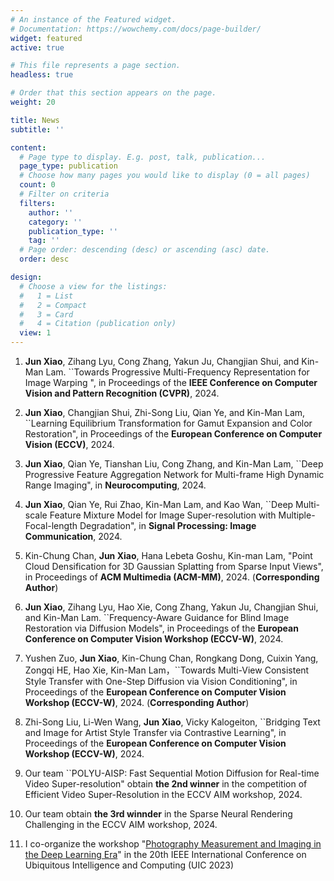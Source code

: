 ```yaml
---
# An instance of the Featured widget.
# Documentation: https://wowchemy.com/docs/page-builder/
widget: featured
active: true

# This file represents a page section.
headless: true

# Order that this section appears on the page.
weight: 20

title: News
subtitle: ''

content:
  # Page type to display. E.g. post, talk, publication...
  page_type: publication
  # Choose how many pages you would like to display (0 = all pages)
  count: 0
  # Filter on criteria
  filters:
    author: ''
    category: ''
    publication_type: ''
    tag: ''
  # Page order: descending (desc) or ascending (asc) date.
  order: desc

design:
  # Choose a view for the listings:
  #   1 = List
  #   2 = Compact
  #   3 = Card
  #   4 = Citation (publication only)
  view: 1
---
```


1. **Jun Xiao**, Zihang Lyu, Cong Zhang, Yakun Ju, Changjian Shui, and Kin-Man Lam. ``Towards Progressive Multi-Frequency Representation for Image Warping
", in Proceedings of the **IEEE Conference on Computer Vision and Pattern Recognition (CVPR)**, 2024.

2. **Jun Xiao**, Changjian Shui, Zhi-Song Liu, Qian Ye, and Kin-Man Lam, ``Learning Equilibrium Transformation for Gamut Expansion and Color Restoration", in Proceedings of the **European Conference on Computer Vision (ECCV)**, 2024.

3. **Jun Xiao**, Qian Ye, Tianshan Liu, Cong Zhang, and Kin-Man Lam, ``Deep Progressive Feature Aggregation Network for Multi-frame High Dynamic Range Imaging", in **Neurocomputing**, 2024.

4. **Jun Xiao**, Qian Ye, Rui Zhao, Kin-Man Lam, and Kao Wan, ``Deep Multi-scale Feature Mixture Model for Image Super-resolution with Multiple-Focal-length Degradation", in **Signal Processing: Image Communication**, 2024.

5. Kin-Chung Chan, **Jun Xiao**, Hana Lebeta Goshu, Kin-man Lam, "Point Cloud Densification for 3D Gaussian Splatting from Sparse Input Views", in Proceedings of **ACM Multimedia (ACM-MM)**, 2024. (**Corresponding Author**)

6. **Jun Xiao**, Zihang Lyu, Hao Xie, Cong Zhang, Yakun Ju, Changjian Shui, and Kin-Man Lam. ``Frequency-Aware Guidance for Blind Image Restoration via Diffusion Models", in Proceedings of the **European Conference on Computer Vision Workshop (ECCV-W)**, 2024.

7. Yushen Zuo, **Jun Xiao**, Kin-Chung Chan, Rongkang Dong, Cuixin Yang, Zongqi HE, Hao Xie, Kin-Man Lam，``Towards Multi-View Consistent Style Transfer with One-Step Diffusion via Vision Conditioning", in Proceedings of the **European Conference on Computer Vision Workshop (ECCV-W)**, 2024. (**Corresponding Author**)

8. Zhi-Song Liu, Li-Wen Wang, **Jun Xiao**, Vicky Kalogeiton, ``Bridging Text and Image for Artist Style Transfer via Contrastive Learning", in Proceedings of the **European Conference on Computer Vision Workshop (ECCV-W)**, 2024.

9. Our team ``POLYU-AISP: Fast Sequential Motion Diffusion for Real-time Video Super-resolution" obtain **the 2nd winner** in the competition of Efficient Video Super-Resolution in the ECCV AIM workshop, 2024.

10. Our team obtain **the 3rd winnder** in the Sparse Neural Rendering Challenging in the ECCV AIM workshop, 2024.

11. I co-organize the workshop "[Photography Measurement and Imaging in the Deep Learning Era](https://ieee-smart-world-congress.org/program/uic2023/workshops)" in the 20th IEEE International Conference on Ubiquitous Intelligence and Computing (UIC 2023)



